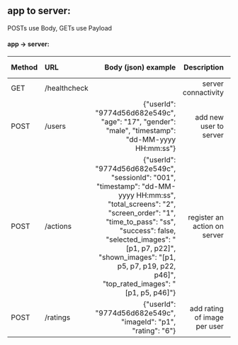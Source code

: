## app to server:
POSTs use Body, GETs use Payload

#### app -> server:

| Method        | URL         | Body (json) example  					                    | Description                                                                      | Response example
| ------------- |:------------| -----: 							  			                    | ---: 		                                                                       | ---: 
|GET            | /healthcheck 	  |     | server connactivity                                                   	   | "server alive"
|POST           | /users 	  | {"userId": "9774d56d682e549c", "age": "17", "gender": "male", "timestamp": "dd-MM-yyyy HH:mm:ss"}    | add new user to server                                                    	   | "User added"
|POST           | /actions    | {"userId": "9774d56d682e549c", "sessionId": "001", "timestamp": "dd-MM-yyyy HH:mm:ss", "total_screens": "2", "screen_order": "1", "time_to_pass": "ss", "success": false, "selected_images": "[p1, p7, p22]", "shown_images": "[p1, p5, p7, p19, p22, p46]", "top_rated_images": "[p1, p5, p46]"}	| register an action on server                                                        | "Action registered"
|POST           | /ratings    | {"userId": "9774d56d682e549c", "imageId": "p1", "rating": "6"}                            	                | add rating of image per user                                               | "Rating added"

